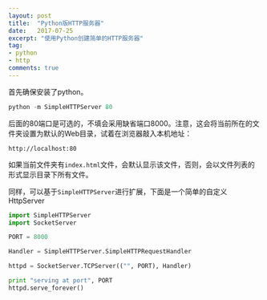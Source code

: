 ```yaml
---
layout: post
title:  "Python版HTTP服务器"
date:   2017-07-25
excerpt: "使用Python创建简单的HTTP服务器"
tag:
- python
- http
comments: true
---
```


首先确保安装了python。

``` python
python -m SimpleHTTPServer 80
```
后面的80端口是可选的，不填会采用缺省端口8000。注意，这会将当前所在的文件夹设置为默认的Web目录，试着在浏览器敲入本机地址：
```
http://localhost:80
```
如果当前文件夹有```index.html```文件，会默认显示该文件，否则，会以文件列表的形式显示目录下所有文件。

同样，可以基于```SimpleHTTPServer```进行扩展，下面是一个简单的自定义HttpServer
``` python
import SimpleHTTPServer
import SocketServer

PORT = 8000

Handler = SimpleHTTPServer.SimpleHTTPRequestHandler

httpd = SocketServer.TCPServer(("", PORT), Handler)

print "serving at port", PORT
httpd.serve_forever()
```